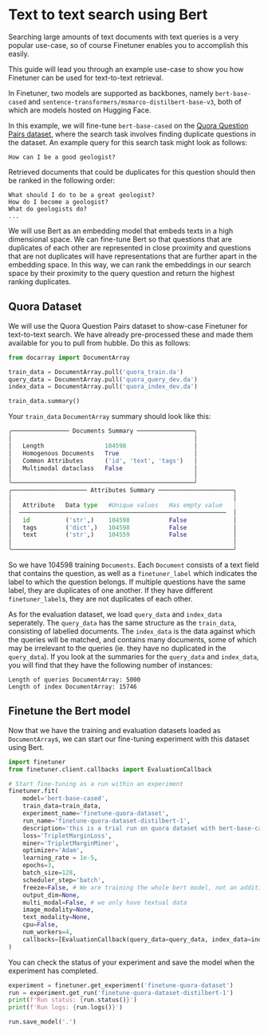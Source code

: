 # Text to text search using Bert

Searching large amounts of text documents with text queries is a very popular use-case, so of course Finetuner enables you to accomplish this easily.

This guide will lead you through an example use-case to show you how Finetuner can be used for text-to-text retrieval.

In Finetuner, two models are supported as backbones, namely `bert-base-cased` and `sentence-transformers/msmarco-distilbert-base-v3`, both of which are models hosted on Hugging Face.

In this example, we will fine-tune `bert-base-cased` on the [Quora Question Pairs dataset](https://www.kaggle.com/competitions/quora-question-pairs), where the search task involves finding duplicate questions in the dataset. An example query for this search task might look as follows:

```
How can I be a good geologist?

```

Retrieved documents that could be duplicates for this question should then be ranked in the following order:

```
What should I do to be a great geologist?
How do I become a geologist?
What do geologists do?
...

```

We will use Bert as an embedding model that embeds texts in a high dimensional space. We can fine-tune Bert so that questions that are duplicates of each other are represented in close proximity and questions that are not duplicates will have representations that are further apart in the embedding space. In this way, we can rank the embeddings in our search space by their proximity to the query question and return the highest ranking duplicates.


## Quora Dataset

We will use the Quora Question Pairs dataset to show-case Finetuner for text-to-text search. We have already pre-processed these and made them available for you to pull from hubble. Do this as follows:

```python
from docarray import DocumentArray

train_data = DocumentArray.pull('quora_train.da')
query_data = DocumentArray.pull('quora_query_dev.da')
index_data = DocumentArray.pull('quora_index_dev.da')

train_data.summary()
```

Your `train_data` `DocumentArray` summary should look like this:

```python
╭──────────────── Documents Summary ────────────────╮
│                                                   │
│   Length                 104598                   │
│   Homogenous Documents   True                     │
│   Common Attributes      ('id', 'text', 'tags')   │
│   Multimodal dataclass   False                    │
│                                                   │
╰───────────────────────────────────────────────────╯
╭───────────────────── Attributes Summary ─────────────────────╮
│                                                              │
│   Attribute   Data type   #Unique values   Has empty value   │
│  ──────────────────────────────────────────────────────────  │
│   id          ('str',)    104598           False             │
│   tags        ('dict',)   104598           False             │
│   text        ('str',)    104559           False             │
│                                                              │
╰──────────────────────────────────────────────────────────────╯
```

So we have 104598 training `Documents`. Each `Document` consists of a text field that contains the question, as well as a `finetuner_label` which indicates the label to which the question belongs. If multiple questions have the same label, they are duplicates of one another. If they have different `finetuner_label`s, they are not duplicates of each other.

As for the evaluation dataset, we load `query_data` and `index_data` seperately. The `query_data` has the same structure as the `train_data`, consisting of labelled documents. The `index_data` is the data against which the queries will be matched, and contains many documents, some of which may be irrelevant to the queries (ie. they have no duplicated in the `query_data`).
If you look at the summaries for the `query_data` and `index_data`, you will find that they have the following number of instances:

```
Length of queries DocumentArray: 5000
Length of index DocumentArray: 15746
```


## Finetune the Bert model

Now that we have the training and evaluation datasets loaded as `DocumentArray`s, we can start our fine-tuning experiment with this dataset using Bert.

```python
import finetuner
from finetuner.client.callbacks import EvaluationCallback

# Start fine-tuning as a run within an experiment
finetuner.fit(
    model='bert-base-cased',
    train_data=train_data,
    experiment_name='finetune-quora-dataset',
    run_name='finetune-quora-dataset-distilbert-1',
    description='this is a trial run on quora dataset with bert-base-cased.',
    loss='TripletMarginLoss',
    miner='TripletMarginMiner',
    optimizer='Adam',
    learning_rate = 1e-5,
    epochs=3,
    batch_size=128,
    scheduler_step='batch',
    freeze=False, # We are training the whole bert model, not an additional MLP.
    output_dim=None,
    multi_modal=False, # we only have textual data
    image_modality=None,
    text_modality=None,
    cpu=False,
    num_workers=4,
    callbacks=[EvaluationCallback(query_data=query_data, index_data=index_data, batch_size=256)]
)
```

You can check the status of your experiment and save the model when the experiment has completed.

```python
experiment = finetuner.get_experiment('finetune-quora-dataset')
run = experiment.get_run('finetune-quora-dataset-distilbert-1')
print(f'Run status: {run.status()}')
print(f'Run logs: {run.logs()}')

run.save_model('.')
```
